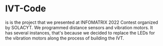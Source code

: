# IVT-Code
is is the project that we presented at INFOMATRIX 2022 Contest organized by SOLACYT.
We programmed distance sensors and vibration motors.
It has several instances, that's because we decided to replace the LEDs for the vibration motors along the process of building the IVT.
